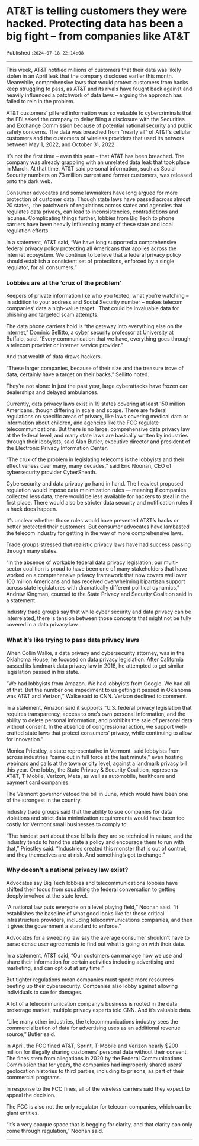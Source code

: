 # AT&T is telling customers they were hacked. Protecting data has been a big fight – from companies like AT&T

Published :`2024-07-18 22:14:08`

---

This week, AT&T notified millions of customers that their data was likely stolen in an April leak that the company disclosed earlier this month. Meanwhile, comprehensive laws that would protect customers from hacks keep struggling to pass, as AT&T and its rivals have fought back against and heavily influenced a patchwork of data laws – arguing the approach has failed to rein in the problem.

AT&T customers’ pilfered information was so valuable to cybercriminals that the FBI asked the company to delay filing a disclosure with the Securities and Exchange Commission because of potential national security and public safety concerns. The data was breached from “nearly all” of AT&T’s cellular customers and the customers of wireless providers that used its network between May 1, 2022, and October 31, 2022.

It’s not the first time – even this year – that AT&T has been breached. The company was already grappling with an unrelated data leak that took place in March. At that time, AT&T said personal information, such as Social Security numbers on 73 million current and former customers, was released onto the dark web.

Consumer advocates and some lawmakers have long argued for more protection of customer data. Though state laws have passed across almost 20 states,  the patchwork of regulations across states and agencies that regulates data privacy, can lead to inconsistencies, contradictions and lacunae. Complicating things further, lobbies from Big Tech to phone carriers have been heavily influencing many of these state and local regulation efforts.

In a statement, AT&T said, “We have long supported a comprehensive federal privacy policy protecting all Americans that applies across the internet ecosystem. We continue to believe that a federal privacy policy should establish a consistent set of protections, enforced by a single regulator, for all consumers.”

### Lobbies are at the ‘crux of the problem’

Keepers of private information like who you texted, what you’re watching – in addition to your address and Social Security number – makes telecom companies’ data a high-value target.  That could be invaluable data for phishing and targeted scam attempts.

The data phone carriers hold is “the gateway into everything else on the internet,” Dominic Sellitto, a cyber security professor at University at Buffalo, said. “Every communication that we have, everything goes through a telecom provider or internet service provider.”

And that wealth of data draws hackers.

“These larger companies, because of their size and the treasure trove of data, certainly have a target on their backs,” Sellitto noted.

They’re not alone: In just the past year, large cyberattacks have frozen car dealerships and delayed ambulances.

Currently, data privacy laws exist in 19 states covering at least 150 million Americans, though differing in scale and scope. There are federal regulations on specific areas of privacy, like laws covering medical data or information about children, and agencies like the FCC regulate telecommunications. But there is no large, comprehensive data privacy law at the federal level, and many state laws are basically written by industries through their lobbyists, said Alan Butler, executive director and president of the Electronic Privacy Information Center.

“The crux of the problem in legislating telecoms is the lobbyists and their effectiveness over many, many decades,” said Eric Noonan, CEO of cybersecurity provider CyberSheath.

Cybersecurity and data privacy go hand in hand. The heaviest proposed regulation would impose data minimization rules — meaning if companies collected less data, there would be less available for hackers to steal in the first place. There would also be stricter data security and notification rules if a hack does happen.

It’s unclear whether those rules would have prevented AT&T’s hacks or better protected their customers. But consumer advocates have lambasted the telecom industry for getting in the way of more comprehensive laws.

Trade groups stressed that realistic privacy laws have had success passing through many states.

“In the absence of workable federal data privacy legislation, our multi-sector coalition is proud to have been one of many stakeholders that have worked on a comprehensive privacy framework that now covers well over 100 million Americans and has received overwhelming bipartisan support across state legislatures with dramatically different political dynamics,” Andrew Kingman, counsel to the State Privacy and Security Coalition said in a statement.

Industry trade groups say that while cyber security and data privacy can be interrelated, there is tension between those concepts that might not be fully covered in a data privacy law.

### What it’s like trying to pass data privacy laws

When Collin Walke, a data privacy and cybersecurity attorney, was in the Oklahoma House, he focused on data privacy legislation. After California passed its landmark data privacy law in 2018, he attempted to get similar legislation passed in his state.

“We had lobbyists from Amazon. We had lobbyists from Google. We had all of that. But the number one impediment to us getting it passed in Oklahoma was AT&T and Verizon,” Walke said to CNN. Verizon declined to comment.

In a statement, Amazon said it supports “U.S. federal privacy legislation that requires transparency, access to one’s own personal information, and the ability to delete personal information, and prohibits the sale of personal data without consent. In the absence of congressional action, we support well-crafted state laws that protect consumers’ privacy, while continuing to allow for innovation.”

Monica Priestley, a state representative in Vermont, said lobbyists from across industries “came out in full force at the last minute,” even hosting webinars and calls at the town or city level, against a landmark privacy bill this year. One lobby, the State Privacy & Security Coalition, represents AT&T, T-Mobile, Verizon, Meta, as well as automobile, healthcare and payment card companies.

The Vermont governor vetoed the bill in June, which would have been one of the strongest in the country.

Industry trade groups said that the ability to sue companies for data violations and strict data minimization requirements would have been too costly for Vermont small businesses to comply to.

“The hardest part about these bills is they are so technical in nature, and the industry tends to hand the state a policy and encourage them to run with that,” Priestley said. “Industries created this monster that is out of control, and they themselves are at risk. And something’s got to change.”

### Why doesn’t a national privacy law exist?

Advocates say Big Tech lobbies and telecommunications lobbies have shifted their focus from squashing the federal conversation to getting deeply involved at the state level.

“A national law puts everyone on a level playing field,” Noonan said. “It establishes the baseline of what good looks like for these critical infrastructure providers, including telecommunications companies, and then it gives the government a standard to enforce.”

Advocates for a sweeping law say the average consumer shouldn’t have to parse dense user agreements to find out what is going on with their data.

In a statement, AT&T said, “Our customers can manage how we use and share their information for certain activities including advertising and marketing, and can opt out at any time.”

But tighter regulations mean companies must spend more resources beefing up their cybersecurity. Companies also lobby against allowing individuals to sue for damages.

A lot of a telecommunication company’s business is rooted in the data brokerage market, multiple privacy experts told CNN. And it’s valuable data.

“Like many other industries, the telecommunications industry sees the commercialization of data for advertising uses as an additional revenue source,” Butler said.

In April, the FCC fined AT&T, Sprint, T-Mobile and Verizon nearly $200 million for illegally sharing customers’ personal data without their consent. The fines stem from allegations in 2020 by the Federal Communications Commission that for years, the companies had improperly shared users’ geolocation histories to third parties, including to prisons, as part of their commercial programs.

In response to the FCC fines, all of the wireless carriers said they expect to appeal the decision.

The FCC is also not the only regulator for telecom companies, which can be giant entities.

“It’s a very opaque space that is begging for clarity, and that clarity can only come through regulation,” Noonan said.

---

